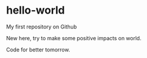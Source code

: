 # hello-world
My first repository on Github

New here, try to make some positive impacts on world.

Code for better tomorrow.

